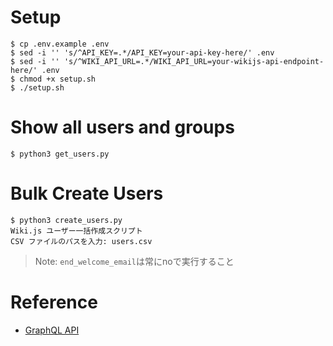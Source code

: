 # Setup
```
$ cp .env.example .env
$ sed -i '' 's/^API_KEY=.*/API_KEY=your-api-key-here/' .env
$ sed -i '' 's/^WIKI_API_URL=.*/WIKI_API_URL=your-wikijs-api-endpoint-here/' .env
$ chmod +x setup.sh
$ ./setup.sh
```

# Show all users and groups
```
$ python3 get_users.py
```

# Bulk Create Users
```
$ python3 create_users.py 
Wiki.js ユーザー一括作成スクリプト
CSV ファイルのパスを入力: users.csv
```
> Note: `end_welcome_email`は常にnoで実行すること

# Reference
- [GraphQL API](https://docs.requarks.io/dev/api)
